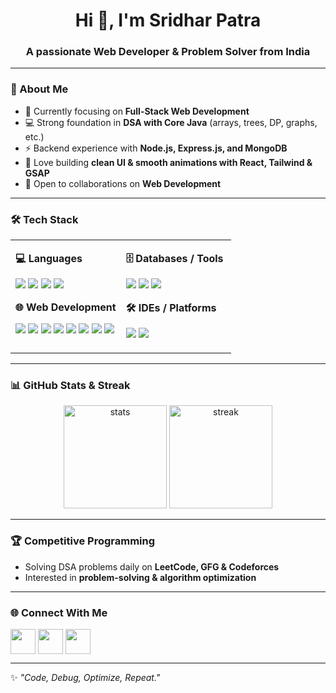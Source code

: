<h1 align="center">Hi 👋, I'm Sridhar Patra</h1>
<h3 align="center">A passionate Web Developer & Problem Solver from India</h3>

---

### 🚀 About Me  
- 🌱 Currently focusing on **Full-Stack Web Development**  
- 💻 Strong foundation in **DSA with Core Java** (arrays, trees, DP, graphs, etc.)  
- ⚡ Backend experience with **Node.js, Express.js, and MongoDB**  
- 🎯 Love building **clean UI & smooth animations with React, Tailwind & GSAP**  
- 🤝 Open to collaborations on **Web Development**  

---

### 🛠️ Tech Stack  

<table>
  <tr>
    <td valign="top" width="50%">
      
**💻 Languages**  
<p align="left">
  <img src="https://img.shields.io/badge/Python-3670A0?style=for-the-badge&logo=python&logoColor=ffdd54"/>
  <img src="https://img.shields.io/badge/Java-ED8B00?style=for-the-badge&logo=java&logoColor=white"/>
  <img src="https://img.shields.io/badge/C-00599C?style=for-the-badge&logo=c&logoColor=white"/>
  <img src="https://img.shields.io/badge/JavaScript-323330?style=for-the-badge&logo=javascript&logoColor=F7DF1E"/>
</p>  

**🌐 Web Development**  
<p align="left">
  <img src="https://img.shields.io/badge/HTML5-E34F26?style=for-the-badge&logo=html5&logoColor=white"/>
  <img src="https://img.shields.io/badge/CSS3-1572B6?style=for-the-badge&logo=css3&logoColor=white"/>
  <img src="https://img.shields.io/badge/Tailwind_CSS-38B2AC?style=for-the-badge&logo=tailwind-css&logoColor=white"/>
  <img src="https://img.shields.io/badge/Bootstrap-563D7C?style=for-the-badge&logo=bootstrap&logoColor=white"/>
  <img src="https://img.shields.io/badge/React-20232A?style=for-the-badge&logo=react&logoColor=61DAFB"/>
  <img src="https://img.shields.io/badge/AngularJS-E23237?style=for-the-badge&logo=angularjs&logoColor=white"/>
  <img src="https://img.shields.io/badge/Node.js-43853D?style=for-the-badge&logo=node.js&logoColor=white"/>
  <img src="https://img.shields.io/badge/Express.js-404D59?style=for-the-badge"/>
</p>  

</td>
<td valign="top" width="50%">

**🗄️ Databases / Tools**  
<p align="left">
  <img src="https://img.shields.io/badge/MongoDB-4EA94B?style=for-the-badge&logo=mongodb&logoColor=white"/>
  <img src="https://img.shields.io/badge/SQL-003B57?style=for-the-badge&logo=databricks&logoColor=white"/>
  <img src="https://img.shields.io/badge/Postman-FF6C37?style=for-the-badge&logo=postman&logoColor=white"/>
</p>  

**🛠 IDEs / Platforms**  
<p align="left">
  <img src="https://img.shields.io/badge/VS%20Code-0078d7?style=for-the-badge&logo=visual-studio-code&logoColor=white"/>
  <img src="https://img.shields.io/badge/IntelliJIDEA-000000?style=for-the-badge&logo=intellij-idea&logoColor=white"/>
</p>  

</td>
</tr>
</table>  

---

### 📊 GitHub Stats & Streak  
<p align="center">
  <img src="https://github-readme-stats.vercel.app/api?username=Sridharpatra25&show_icons=true&theme=radical" alt="stats" height="165"/>
  <img src="https://github-readme-streak-stats.herokuapp.com/?user=Sridharpatra25&theme=radical" alt="streak" height="165"/>
</p>

---

### 🏆 Competitive Programming  
- Solving DSA problems daily on **LeetCode, GFG & Codeforces**  
- Interested in **problem-solving & algorithm optimization**  

---

### 🌐 Connect With Me  
<p align="left">
<a href="https://www.linkedin.com/in/sridharpatra18/" target="blank"><img align="center" src="https://skillicons.dev/icons?i=linkedin" height="40"/></a>
<a href="mailto:sridharpatra001@gmail.com"><img align="center" src="https://skillicons.dev/icons?i=gmail" height="40"/></a>
<a href="https://github.com/Sridharpatra25"><img align="center" src="https://skillicons.dev/icons?i=github" height="40"/></a>
</p>

---

✨ _"Code, Debug, Optimize, Repeat."_

